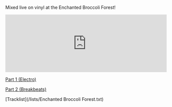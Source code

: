Mixed live on vinyl at the Enchanted Broccoli Forest!

<iframe width="100%" height="180" src="https://www.mixcloud.com/widget/iframe/?hide_cover=1&hide_artwork=1&feed=%2Fpeter-henry5%2Fplaylists%2Fenchanted-broccoli-forest%2F" frameborder="0" ></iframe>

[Part 1 (Electro)](https://www.dropbox.com/s/ke75vqsv99cu7pr/Enchanted%20Broccoli%20Forest%201%20%28Electro%29.mp3?dl=0)

[Part 2 (Breakbeats)](https://www.dropbox.com/s/kx2u5yq03vw90i5/Enchanted%20Broccoli%20Forest%202%20%28Breakbeats%29.mp3?dl=0)

[Tracklist](/lists/Enchanted Broccoli Forest.txt)
